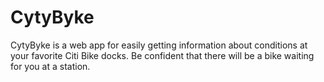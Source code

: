 # CytyByke
CytyByke is a web app for easily getting information about conditions at your favorite Citi Bike docks. Be confident that there will be a bike waiting for you at a station.

